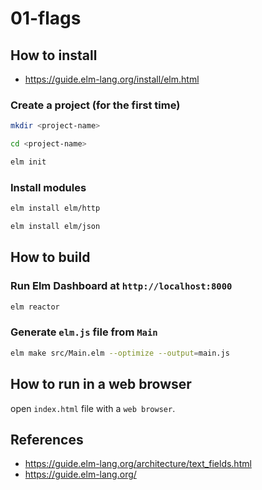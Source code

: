 # 01-flags

## How to install

- <https://guide.elm-lang.org/install/elm.html>

### Create a project (for the first time)

```bash
mkdir <project-name>

cd <project-name>

elm init
```

### Install modules

```bash
elm install elm/http

elm install elm/json
```

## How to build

### Run Elm Dashboard at `http://localhost:8000`

```bash
elm reactor
```

### Generate `elm.js` file from `Main`

```bash
elm make src/Main.elm --optimize --output=main.js
```

## How to run in a web browser

open `index.html` file with a `web browser`.


## References

- <https://guide.elm-lang.org/architecture/text_fields.html>
- <https://guide.elm-lang.org/>


